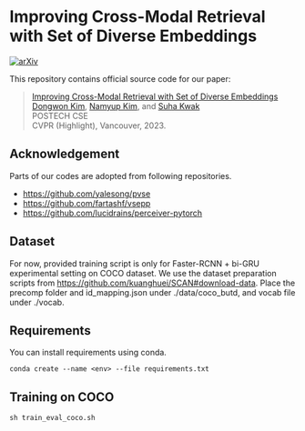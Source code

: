 # Improving Cross-Modal Retrieval with Set of Diverse Embeddings

[![arXiv](https://img.shields.io/badge/arXiv-1234.56789-b31b1b.svg)](https://arxiv.org/abs/2211.16761)

This repository contains official source code for our paper:
>[Improving Cross-Modal Retrieval with Set of Diverse Embeddings](https://arxiv.org/abs/2211.16761)  
> [Dongwon Kim](https://kdwonn.github.io/),
> [Namyup Kim](https://southflame.github.io/), and
> [Suha Kwak](https://suhakwak.github.io/) <br>
> POSTECH CSE<br>
> CVPR (Highlight), Vancouver, 2023.

## Acknowledgement
Parts of our codes are adopted from following repositories.

* https://github.com/yalesong/pvse
* https://github.com/fartashf/vsepp
* https://github.com/lucidrains/perceiver-pytorch

## Dataset
For now, provided training script is only for Faster-RCNN + bi-GRU experimental setting on COCO dataset.
We use the dataset preparation scripts from https://github.com/kuanghuei/SCAN#download-data.
Place the precomp folder and id_mapping.json under ./data/coco_butd, and vocab file under ./vocab.

## Requirements
You can install requirements using conda.
```
conda create --name <env> --file requirements.txt
```

## Training on COCO 
```
sh train_eval_coco.sh
```
